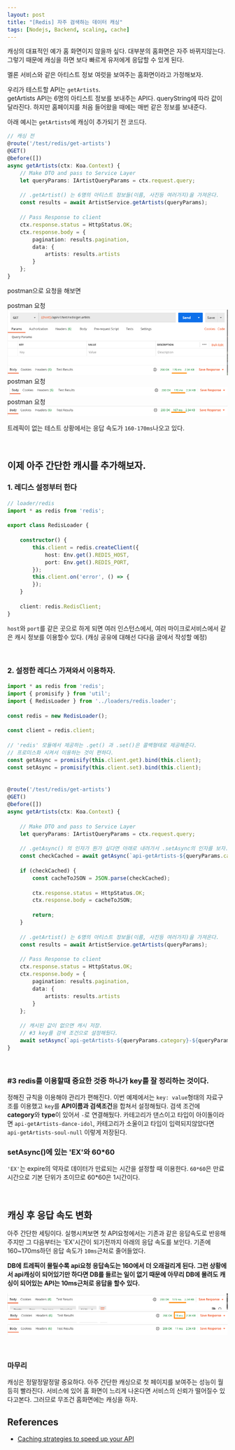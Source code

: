 ```yaml
---
layout: post
title: "[Redis] 자주 검색하는 데이터 캐싱"
tags: [Nodejs, Backend, scaling, cache]
---
```


캐싱의 대표적인 예가 홈 화면이지 않을까 싶다.
대부분의 홈화면은 자주 바뀌지않는다. 그렇기 때문에 캐싱을 하면 보다 빠르게 유저에게 응답할 수 있게 된다.

멜론 서비스와 같은 아티스트 정보 여럿을 보여주는 홈화면이라고 가정해보자.

우리가 테스트할 API는 `getArtists`.<br>
getArtists API는 6명의 아티스트 정보를 보내주는 API다. queryString에 따라 값이 달라진다. 하지만 홈페이지를 처음 들어왔을 때에는 매번 같은 정보를 보내준다.


아래 예시는 `getArtists`에 캐싱이 추가되기 전 코드다.

```ts
// 캐싱 전
@route('/test/redis/get-artists')
@GET()
@before([])
async getArtists(ctx: Koa.Context) {
    // Make DTO and pass to Service Layer
    let queryParams: IArtistQueryParams = ctx.request.query;

    // .getArtist() 는 6명의 아티스트 정보들(이름, 사진등 여러가지)을 가져온다.
    const results = await ArtistService.getArtists(queryParams);

    // Pass Response to client
    ctx.response.status = HttpStatus.OK;
    ctx.response.body = {
        pagination: results.pagination,
        data: {
            artists: results.artists
        }
    };
}
```

postman으로 요청을 해보면

postman 요청
![api-cache-result1](/images/posts/redis-api-cache1.png)
postman 요청
![api-cache-result2](/images/posts/redis-api-cache2.png)
postman 요청
![api-cache-result3](/images/posts/redis-api-cache3.png)

트레픽이 없는 테스트 상황에서는 응답 속도가 `160-170ms`나오고 있다.

<br>

## 이제 아주 간단한 캐시를 추가해보자.

### 1. 레디스 설정부터 한다
```ts
// loader/redis
import * as redis from 'redis';

export class RedisLoader {

    constructor() {
        this.client = redis.createClient({
            host: Env.get().REDIS_HOST,
            port: Env.get().REDIS_PORT,
        });
        this.client.on('error', () => {
        });
    }

    client: redis.RedisClient;
}
```

`host`와 `port`를 같은 곳으로 하게 되면 여러 인스턴스에서, 여러 마이크로서비스에서 같은 캐시 정보를 이용할수 있다. (캐싱 공유에 대해선 다다음 글에서 작성할 예정)

<br>

### 2. 설정한 레디스 가져와서 이용하자.
```ts
import * as redis from 'redis';
import { promisify } from 'util';
import { RedisLoader } from '../loaders/redis.loader';

const redis = new RedisLoader();

const client = redis.client;

// 'redis' 모듈에서 제공하는 .get() 과 .set()은 콜백형태로 제공해준다.
// 프로미스화 시켜서 이용하는 것이 편하다.
const getAsync = promisify(this.client.get).bind(this.client);
const setAsync = promisify(this.client.set).bind(this.client);


@route('/test/redis/get-artists')
@GET()
@before([])
async getArtists(ctx: Koa.Context) {

    // Make DTO and pass to Service Layer
    let queryParams: IArtistQueryParams = ctx.request.query;

    // .getAsync() 의 인자가 뭔가 싶다면 아래로 내려가서 .setAsync의 인자를 보자.
    const checkCached = await getAsync(`api-getArtists-${queryParams.category}-${queryParams.type}`);

    if (checkCached) {
        const cacheToJSON = JSON.parse(checkCached);

        ctx.response.status = HttpStatus.OK;
        ctx.response.body = cacheToJSON;
        
        return;
    }

    // .getArtist() 는 6명의 아티스트 정보들(이름, 사진등 여러가지)을 가져온다.
    const results = await ArtistService.getArtists(queryParams);

    // Pass Response to client
    ctx.response.status = HttpStatus.OK;
    ctx.response.body = {
        pagination: results.pagination,
        data: {
            artists: results.artists
        }
    };

    // 캐시된 값이 없으면 캐시 저장.
    // #3 key를 검색 조건으로 설정해뒀다.
    await setAsync(`api-getArtists-${queryParams.category}-${queryParams.type}`, 'EX', 60 * 60)
}
```
<br>

### #3 redis를 이용할때 중요한 것중 하나가 key를 잘 정리하는 것이다.
정해진 규칙을 이용해야 관리가 편해진다. 이번 예제에서는 `key: value`형태의 자료구조를 이용했고 `key`를 **API이름과 검색조건**을 합쳐서 설정해뒀다. 검색 조건에 **category**와 **type**이 있어서 `-`로 연결해뒀다. 카테고리가 댄스이고 타입이 아이돌이라면 `api-getArtists-dance-idol`, 카테고리가 소울이고 타입이 입력되지않았다면 `api-getArtists-soul-null` 이렇게 저장된다.

### setAsync()에 있는 'EX'와 60*60
`'EX'`는 expire의 약자로 데이터가 만료되는 시간을 설정할 때 이용한다.
`60*60`은 만료 시간으로 기본 단위가 초이므로 60*60은 1시간이다.

<br>

## 캐싱 후 응답 속도 변화
아주 간단한 세팅이다. 실행시켜보면
첫 API요청에서는 기존과 같은 응답속도로 반응해주지만 그 다음부터는 'EX'시간이 되기전까지 아래의 응답 속도를 보인다. 기존에 160~170ms하던 응답 속도가 `10ms`근처로 줄어들었다. 

**DB에 트레픽이 몰릴수록 api요청 응답속도는 160에서 더 오래걸리게 된다. 그런 상황에서 api캐싱이 되어있기만 하다면 DB를 들르는 일이 없기 때문에 아무리 DB에 몰려도 캐싱이 되어있는 API는 10ms근처로 응답을 할수 있다.**

![api-cache-result4](/images/posts/redis-cache-result7.png)
![api-cache-result5](/images/posts/redis-cache-result8.png)
![api-cache-result6](/images/posts/redis-cache-result6.png)

<br>

### 마무리
캐싱은 정말정말정말 중요하다. 아주 간단한 캐싱으로 첫 페이지를 보여주는 성능이 월등히 빨라진다.
서비스에 있어 홈 화면이 느리게 나온다면 서비스의 신뢰가 떨어질수 있다고본다. 그러므로 무조건 홈화면에는 캐싱을 하자.

## References
- [Caching strategies to speed up your API](https://blog.logrocket.com/caching-strategies-to-speed-up-your-api/)